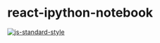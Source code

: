 # react-ipython-notebook

[![js-standard-style](https://img.shields.io/badge/code%20style-standard-brightgreen.svg)](http://standardjs.com/)

